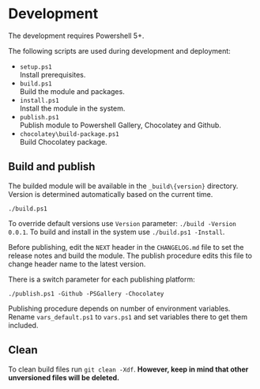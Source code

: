 # Development

The development requires Powershell 5+.

The following scripts are used during development and deployment:

- `setup.ps1`  
Install prerequisites.
- `build.ps1`  
Build the module and packages.
- `install.ps1`  
Install the module in the system.
- `publish.ps1`  
Publish module to Powershell Gallery, Chocolatey and Github.
- `chocolatey\build-package.ps1`  
Build Chocolatey package.


## Build and publish

The builded module will be available in the `_build\{version}` directory. Version is determined automatically based on the current time.

```
./build.ps1
```

To override default versions use `Version` parameter: `./build -Version 0.0.1`. To build and install in the system use `./build.ps1 -Install`.

Before publishing, edit the `NEXT` header in the `CHANGELOG.md` file to set the release notes and build the module. The publish procedure edits this file to change header name to the latest version.

There is a switch parameter for each publishing platform:

```
./publish.ps1 -Github -PSGallery -Chocolatey
```

Publishing procedure depends on number of environment variables. Rename `vars_default.ps1` to `vars.ps1` and set variables there to get them included.

## Clean

To clean build files run `git clean -Xdf`.  **However, keep in mind that other unversioned files will be deleted.**


